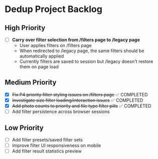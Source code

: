 # Dedup Project Backlog

## High Priority
- [ ] **Carry over filter selection from /filters page to /legacy page**
  - User applies filters on /filters page
  - When redirected to /legacy page, the same filters should be automatically applied
  - Currently filters are saved to session but /legacy doesn't restore them on page load

## Medium Priority  
- [x] ~~Fix P4 priority filter styling issues on /filters page~~ ✅ COMPLETED
- [x] ~~Investigate size filter loading/interaction issues~~ ✅ COMPLETED  
- [x] ~~Add photo counts to priority and file type filter pills~~ ✅ COMPLETED
- [ ] Add filter persistence across browser sessions

## Low Priority
- [ ] Add filter presets/saved filter sets
- [ ] Improve filter UI responsiveness on mobile
- [ ] Add filter result statistics preview